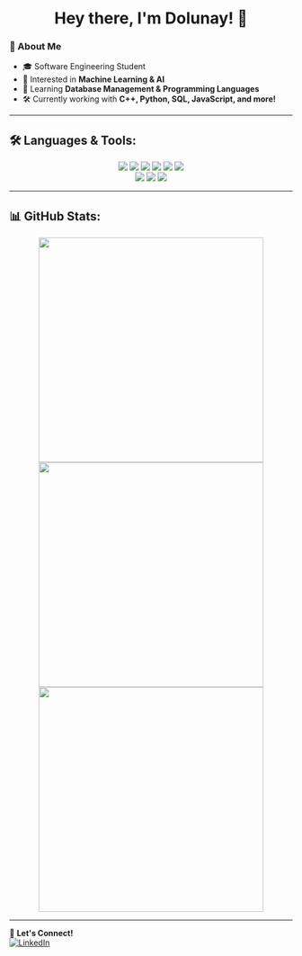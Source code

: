 <h1 align="center">Hey there, I'm Dolunay! 🌙</h1>

### 🚀 About Me
- 🎓 Software Engineering Student
- 🔭 Interested in **Machine Learning & AI**
- 🌱 Learning **Database Management & Programming Languages**
- 🛠 Currently working with **C++, Python, SQL, JavaScript, and more!**

---

## 🛠 Languages & Tools:
<p align="center">
  <img src="https://img.shields.io/badge/C++-00599C?style=for-the-badge&logo=c%2B%2B&logoColor=white"/>
  <img src="https://img.shields.io/badge/Python-3776AB?style=for-the-badge&logo=python&logoColor=white"/>
  <img src="https://img.shields.io/badge/HTML5-E34F26?style=for-the-badge&logo=html5&logoColor=white"/>
  <img src="https://img.shields.io/badge/CSS3-1572B6?style=for-the-badge&logo=css3&logoColor=white"/>
  <img src="https://img.shields.io/badge/JavaScript-F7DF1E?style=for-the-badge&logo=javascript&logoColor=black"/>
  <img src="https://img.shields.io/badge/SQL-CC2927?style=for-the-badge&logo=microsoftsqlserver&logoColor=white"/>
  <br>
  <img src="https://img.shields.io/badge/Git-F05032?style=for-the-badge&logo=git&logoColor=white"/>
  <img src="https://img.shields.io/badge/GitHub-181717?style=for-the-badge&logo=github&logoColor=white"/>
  <img src="https://img.shields.io/badge/VS%20Code-007ACC?style=for-the-badge&logo=visualstudiocode&logoColor=white"/>
</p>

---

## 📊 GitHub Stats:
<p align="center">
  <img src="https://github-readme-stats.vercel.app/api?username=dolunayc&show_icons=true&theme=radical" width="400"/>
  <img src="https://github-readme-stats.vercel.app/api/top-langs/?username=dolunayc&layout=compact&theme=radical" width="400"/>
  <br>
  <img src="https://streak-stats.demolab.com?user=dolunayc&theme=dark&hide_border=true" width="400"/>
</p>

---

🌟 **Let's Connect!**  
[![LinkedIn](https://img.shields.io/badge/LinkedIn-0A66C2?style=for-the-badge&logo=linkedin&logoColor=white)](https://www.linkedin.com/in/dolunaycimen/)  
